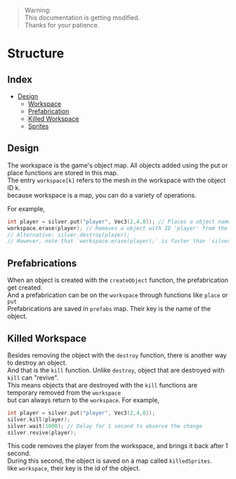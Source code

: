 > Warning: <br>
> This documentation is getting modified. <br>
> Thanks for your patience. <br>

# Structure

## Index

- [Design](#design)
  - [Workspace](#workspace)
  - [Prefabrication](#prefabrications)
  - [Killed Workspace](#killed-workspace)
  - [Sprites](#sprites)

## Design
The workspace is the game's object map. All objects added using the put or place functions are stored in this map. <br>
The entry `workspace[k]` refers to the mesh in the workspace with the object ID k. <br>
because workspace is a map, you can do a variety of operations. <br> 

For example, 
```cpp
int player = silver.put("player", Vec3(2,4,8)); // Places a object named 'player' and saves the object ID to variable 'player'
workspace.erase(player); // Removes a object with ID 'player' from the workspace.
// Alternative: silver.destroy(player);
// However, note that `workspace.erase(player);` is faster than `silver.destroy(player);`.
```


## Prefabrications
When an object is created with the `createObject` function, the prefabrication get created. <br>
And a prefabrication can be on the `workspace` through functions like `place` or `put` <br>
Prefabrications are saved in `prefabs` map. Their key is the name of the object. 

## Killed Workspace
Besides removing the object with the `destroy` function, there is another way to destroy an object. <br>
And that is the `kill` function. Unlike `destroy`, object that are destroyed with `kill` can "revive". <br>
This means objects that are destroyed with the `kill` functions are temporary removed from the `workspace` <br>
but can always return to the `workspace`. For example,

```cpp
int player = silver.put("player", Vec3(2,4,8));
silver.kill(player);
silver.wait(1000); // Delay for 1 second to observe the change
silver.revive(player);
```
This code removes the player from the workspace, and brings it back after 1 second. <br>
During this second, the object is saved on a map called `killedSprites`. <br>
like `workspace`, their key is the id of the object.

